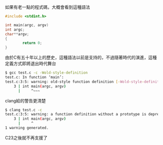 如果有老一點的程式碼，大概會看到這種語法
``` c
#include <stdint.h>

int main(argc, argv)
int argc;
char**argv;
{
        return 0;
}
```
由於C有五十年以上的歷史，這種語法以前是支持的，不過隨著時代的演進，這種定義方式即將退出時代舞台
``` bash
$ gcc test.c -c -Wold-style-definition
test.c: In function ‘main’:
test.c:3:5: warning: old-style function definition [-Wold-style-definition]
    3 | int main(argc, argv)
      |     ^~~~
```
clang給的警告更清楚
``` bash
$ clang test.c -c
test.c:3:5: warning: a function definition without a prototype is deprecated in all versions of C and is not supported in C23 [-Wdeprecated-non-prototype]
    3 | int main(argc, argv)
      |     ^
1 warning generated.
```
C23之後就不再支援了
